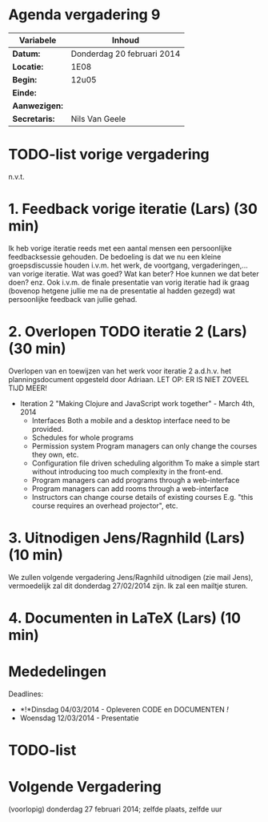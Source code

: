 # Agenda vergadering 9

Variabele				  |Inhoud
---			    		  |---
**Datum:**        |Donderdag 20 februari 2014
**Locatie:**      |1E08
**Begin:**        |12u05
**Einde:**        |
**Aanwezigen:**   |
**Secretaris:**   |Nils Van Geele


# TODO-list vorige vergadering
n.v.t.

# 1. Feedback vorige iteratie (Lars) (30 min)
Ik heb vorige iteratie reeds met een aantal mensen een persoonlijke feedbacksessie gehouden. De bedoeling is dat we nu een kleine groepsdiscussie houden i.v.m. het werk, de voortgang, vergaderingen,... van vorige iteratie. Wat was goed? Wat kan beter? Hoe kunnen we dat beter doen? enz.
Ook i.v.m. de finale presentatie van vorig iteratie had ik graag (bovenop hetgene jullie me na de presentatie al hadden gezegd) wat persoonlijke feedback van jullie gehad.

# 2. Overlopen TODO iteratie 2 (Lars) (30 min)
Overlopen van en toewijzen van het werk voor iteratie 2 a.d.h.v. het planningsdocument opgesteld door Adriaan.
LET OP: ER IS NIET ZOVEEL TIJD MEER!

* Iteration 2 "Making Clojure and JavaScript work together" - March 4th, 2014
  * Interfaces
    Both a mobile and a desktop interface need to be provided.
  * Schedules for whole programs
  * Permission system
    Program managers can only change the courses they own, etc.
  * Configuration file driven scheduling algorithm
    To make a simple start without introducing too much complexity in the
    front-end.
  * Program managers can add programs through a web-interface
  * Program managers can add rooms through a web-interface
  * Instructors can change course details of existing courses
    E.g. "this course requires an overhead projector", etc.


# 3. Uitnodigen Jens/Ragnhild (Lars) (10 min)
We zullen volgende vergadering Jens/Ragnhild uitnodigen (zie mail Jens), vermoedelijk zal dit donderdag 27/02/2014 zijn. Ik zal een mailtje sturen.

# 4. Documenten in LaTeX (Lars) (10 min)


# Mededelingen

Deadlines:
 * *!*Dinsdag 04/03/2014 - Opleveren CODE en DOCUMENTEN *!*
 * Woensdag 12/03/2014 - Presentatie

# TODO-list

# Volgende Vergadering
(voorlopig) donderdag 27 februari 2014; zelfde plaats, zelfde uur
